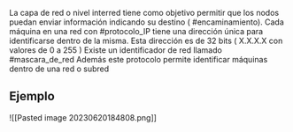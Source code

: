 La capa de red o nivel interred tiene como objetivo permitir que los nodos puedan enviar información indicando su destino ( #encaminamiento). 
Cada máquina en una red con #protocolo_IP tiene una dirección única para identificarse dentro de la misma. Esta dirección es de 32 bits ( X.X.X.X con valores de 0 a 255 )
Existe un identificador de red llamado #mascara_de_red 
Además este protocolo permite identificar máquinas dentro de una red o subred
## Ejemplo
![[Pasted image 20230620184808.png]]